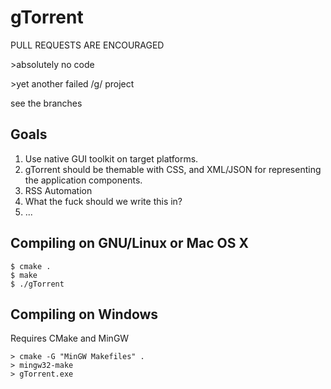 gTorrent
=============

PULL REQUESTS ARE ENCOURAGED

\>absolutely no code

\>yet another failed /g/ project

see the branches



Goals
-------------
1. Use native GUI toolkit on target platforms.
2. gTorrent should be themable with CSS, and XML/JSON for representing the application components.
3. RSS Automation
4. What the fuck should we write this in?
5. ...

Compiling on GNU/Linux or Mac OS X
-------------
```
$ cmake .
$ make
$ ./gTorrent
```

Compiling on Windows
-------------
Requires CMake and MinGW
```
> cmake -G "MinGW Makefiles" .
> mingw32-make
> gTorrent.exe
```
